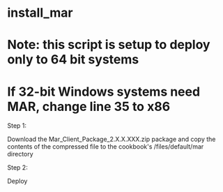 # install_mar
# Note: this script is setup to deploy only to 64 bit systems
# If 32-bit Windows systems need MAR, change line 35 to x86


Step 1:

Download the Mar_Client_Package_2.X.X.XXX.zip package and copy the contents of the compressed file to the cookbook's /files/default/mar directory


Step 2: 

Deploy

